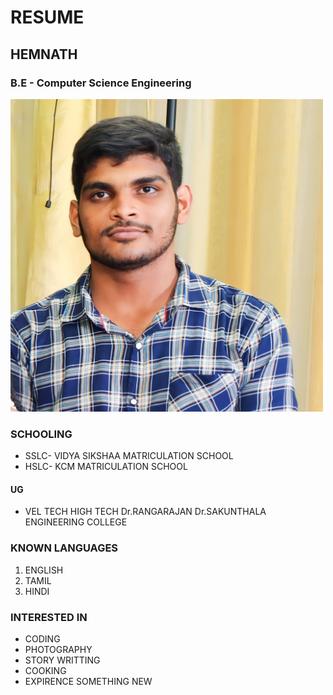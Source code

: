 
 
 <h1> RESUME </h1>
<h2>HEMNATH</h2>
<h3>B.E - Computer Science Engineering</h3>
<img src="./WhatsApp Image 2023-10-14 at 22.07.28_5d22ca31.jpg" width="500">
<h3> SCHOOLING</h3>
<ul>
    <li> SSLC- VIDYA SIKSHAA MATRICULATION SCHOOL</li>
    <li> HSLC- KCM MATRICULATION SCHOOL</li>
</ul>
<h4> UG </h4>
<ul><li> VEL TECH HIGH TECH Dr.RANGARAJAN Dr.SAKUNTHALA ENGINEERING COLLEGE</li></ul>
<h3> KNOWN LANGUAGES </h3>
<ol>
    <li> ENGLISH</li>
    <li> TAMIL</li>
    <li> HINDI</li>
</ol>
</html>
<h3>INTERESTED IN </h3>
<ul>
    <li> CODING </li> 
    <li> PHOTOGRAPHY</li>
    <li> STORY WRITTING</li>
    <li> COOKING</li>
    <li> EXPIRENCE SOMETHING NEW </li>
</ul>

</html>

